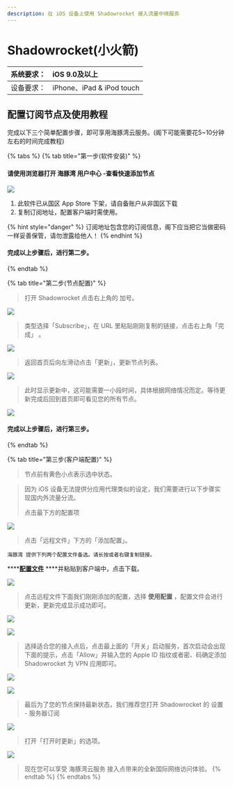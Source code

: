 ```yaml
---
description: 在 iOS 设备上使用 Shadowrocket 接入流量中继服务
---
```


# Shadowrocket\(小火箭\)

| 系统要求： | iOS 9.0及以上  |
| :--- | :--- |
| 设备要求： | iPhone、iPad & iPod touch |

## 配置订阅节点及使用教程

完成以下三个简单配置步骤，即可享用海豚湾云服务。\(阁下可能需要花5~10分钟左右的时间完成教程\)

{% tabs %}
{% tab title="第一步\(软件安装\)" %}
#### 请使用浏览器打开 海豚湾 用户中心 -查看快速添加节点

![](../../.gitbook/assets/image%20%2825%29.png)

1. 此软件已从国区 App Store 下架，请自备账户从非国区下载
2. 复制订阅地址，配置客户端时需使用。

{% hint style="danger" %}
订阅地址包含您的订阅信息，阁下应当把它当做密码一样妥善保管，请勿泄露给他人！
{% endhint %}

#### 完成以上步骤后，进行第二步。
{% endtab %}

{% tab title="第二步\(节点配置\)" %}
> 打开 Shadowrocket 点击右上角的 加号。

![](../../.gitbook/assets/image%20%287%29.png)

> 类型选择「Subscribe」，在 URL 里粘贴刚刚复制的链接，点击右上角「完成」 。

![](../../.gitbook/assets/image%20%2821%29.png)

> 返回首页后向左滑动点击「更新」，更新节点列表。

![](../../.gitbook/assets/image%20%2835%29.png)

> 此时显示更新中，这可能需要一小段时间，具体根据网络情况而定。等待更新完成后回到首页即可看见您的所有节点。

![](../../.gitbook/assets/image%20%2823%29.png)

#### 完成以上步骤后，进行第三步。
{% endtab %}

{% tab title="第三步\(客户端配置\)" %}
> 节点前有黄色小点表示选中状态。

> 因为 iOS 设备无法提供分应用代理类似的设定，我们需要进行以下步骤实现国内外流量分流。
>
> 点击最下方的配置项

![](../../.gitbook/assets/image%20%2827%29.png)

> 点击「远程文件」下方的「添加配置」。

```text
海豚湾 提供下列两个配置文件备选。请长按或者右键复制链接。
```

\*\*\*\*[**配置文件**](https://raw.githubusercontent.com/lhie1/Rules/master/Shadowrocket/Complete.conf)  ****并粘贴到客户端中，点击下载。

![](../../.gitbook/assets/image%20%2842%29.png)

> 点击远程文件下面我们刚刚添加的配置，选择 **使用配置** ，配置文件会进行更新，更新完成显示成功即可。

![](../../.gitbook/assets/image%20%2857%29.png)

![](../../.gitbook/assets/image%20%2830%29.png)

> 选择适合您的接入点后，点击最上面的「开关」启动服务，首次启动会出现下面的提示，点击「Allow」并输入您的 Apple ID 指纹或者密、码确定添加 Shadowrocket 为 VPN 应用即可。

![](../../.gitbook/assets/image%20%2822%29.png)

![](../../.gitbook/assets/image%20%2852%29.png)

> 最后为了您的节点保持最新状态，我们推荐您打开 Shadowrocket 的 设置 - 服务器订阅

![](../../.gitbook/assets/image%20%281%29.png)

> 打开「打开时更新」的选项。

![](../../.gitbook/assets/image%20%2848%29.png)

> 现在您可以享受 海豚湾云服务 接入点带来的全新国际网络访问体验。
{% endtab %}
{% endtabs %}



